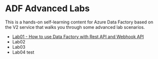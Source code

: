 # ADF Advanced Labs
This is a hands-on self-learning content for Azure Data Factory based on the V2 service that walks you through some advanced lab scenarios.

* [Lab01 - How to use Data Factory with Rest API and Webhook API](https://github.com/grazianiborcai/Data-Factory-Advanced-Labs/blob/master/Lab01%20-%20Rest%20API%20and%20Webhook%20API%20in%20Data%20Factory.md)
* Lab02
* Lab03
* Lab04
test
